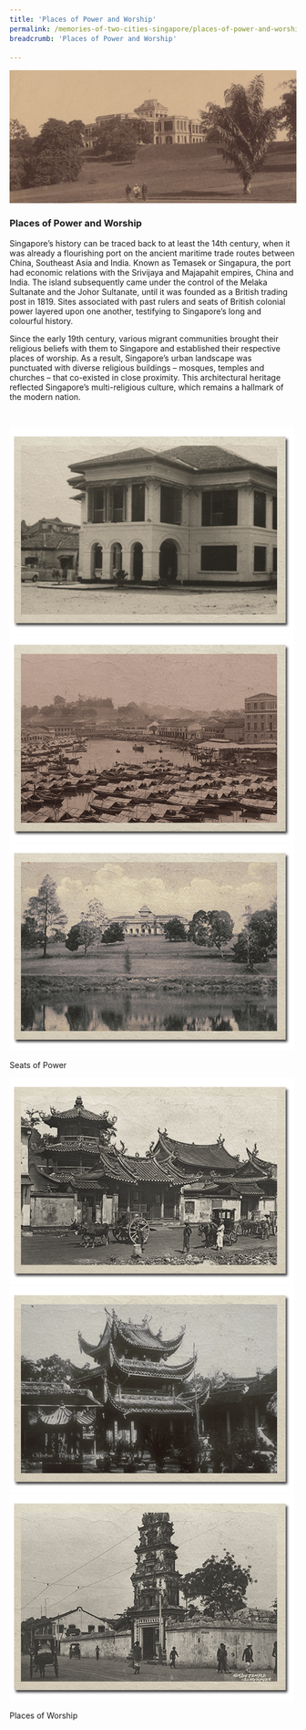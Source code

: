 ```yaml
---
title: 'Places of Power and Worship'
permalink: /memories-of-two-cities-singapore/places-of-power-and-worship/
breadcrumb: 'Places of Power and Worship'

---
```



![Government House, 1899](/images/power-and-worship/power-and-worship-banner.jpg)

### **Places of Power and Worship** 
Singapore’s history can be traced back to at least the 14th century, when it was already a flourishing port on the ancient maritime trade routes between China, Southeast Asia and India. Known as Temasek or Singapura, the port had economic relations with the Srivijaya and Majapahit empires, China and India. The island subsequently came under the control of the Melaka Sultanate and the Johor Sultanate, until it was founded as a British trading post in 1819. Sites associated with past rulers and seats of British colonial power layered upon one another, testifying to Singapore’s long and colourful history.

Since the early 19th century, various migrant communities brought their religious beliefs with them to Singapore and established their respective places of worship. As a result, Singapore’s urban landscape was punctuated with diverse religious buildings – mosques, temples and churches – that co-existed in close proximity. This architectural heritage reflected Singapore’s multi-religious culture, which remains a hallmark of the modern nation. 
<p>&nbsp;</p>


<div class="category-stacked-area">
  
<div class="photo-stacked-wrap">
  <div class="photos">
    <img class="photo-lv-1" src="/images/power-and-worship/seats-photo-stack-1.png">
    <img class="photo-lv-2" src="/images/power-and-worship/seats-photo-stack-2.png">
    <img class="photo-lv-3" src="/images/power-and-worship/seats-photo-stack-3.png">
  </div>
  <p>Seats of Power</p>
  <a class="cover" href="/memories-of-two-cities-singapore/places-of-power-and-worship/seats-of-power"></a>
</div> 
  
<div class="photo-stacked-wrap">
  <div class="photos">
    <img class="photo-lv-1" src="/images/power-and-worship/worship-photo-stack-1.png">
    <img class="photo-lv-2" src="/images/power-and-worship/worship-photo-stack-2.png">
    <img class="photo-lv-3" src="/images/power-and-worship/worship-photo-stack-3.png">
  </div>
  <p>Places of Worship</p>
  <a class="cover" href="/memories-of-two-cities-singapore/places-of-power-and-worship/places-of-worship/"></a>
</div>

</div>
